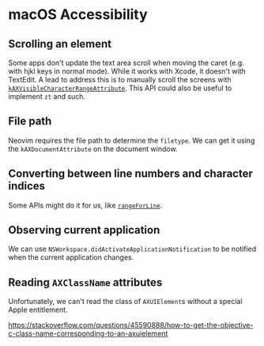 # macOS Accessibility

## Scrolling an element

Some apps don't update the text area scroll when moving the caret (e.g. with hjkl keys in normal mode). While it works with Xcode, it doesn't with TextEdit. A lead to address this is to manually scroll the screens with [`kAXVisibleCharacterRangeAttribute`](https://developer.apple.com/documentation/applicationservices/kaxvisiblecharacterrangeattribute). This API could also be useful to implement `zt` and such.

## File path

Neovim requires the file path to determine the `filetype`. We can get it using the `kAXDocumentAttribute` on the document window.

## Converting between line numbers and character indices

Some APIs might do it for us, like [`rangeForLine`](https://developer.apple.com/documentation/appkit/deprecated_symbols/nsaccessibility/text-specific_parameterized_attributes).

## Observing current application

We can use `NSWorkspace.didActivateApplicationNotification` to be notified when the current application changes.

## Reading `AXClassName` attributes

Unfortunately, we can't read the class of `AXUIElement`s without a special Apple entitlement.

https://stackoverflow.com/questions/45590888/how-to-get-the-objective-c-class-name-corresponding-to-an-axuielement
